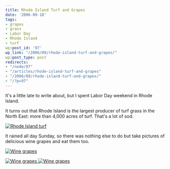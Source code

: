 ```yaml
---
title: Rhode Island Turf and Grapes
date: '2006-09-18'
tags:
- grapes
- grass
- Labor Day
- Rhode Island
- turf
wp:post_id: '97'
wp_link: "/2006/09/rhode-island-turf-and-grapes/"
wp:post_type: post
redirects:
- "/node/97"
- "/articles/rhode-island-turf-and-grapes"
- "/2006/09/rhode-island-turf-and-grapes/"
- "/?p=97"
---
```


It's a little late to write about, but I spent Labor Day weekend in Rhode Island.

It turns out that Rhode Island is the largest producer of turf grass in the North East: more than 4,000 acres of turf. That's a lot of sod.

[ ![Rhode Island turf](http://static.flickr.com/80/246792222_8ee5dd93b7.jpg) ](http://www.flickr.com/photos/bensheldon/246792222/ "Photo Sharing")

It rained all day Sunday, so there was nothing else to do but take pictures of delicious wine grapes and eat them too.

[ ![Wine grapes](http://static.flickr.com/82/246792322_548ff58aae.jpg) ](http://www.flickr.com/photos/bensheldon/246792322/ "Photo Sharing")

[ ![Wine grapes](http://static.flickr.com/92/246792059_d1654ec07b_m.jpg) ](http://www.flickr.com/photos/bensheldon/246792059/ "Photo Sharing") [ ![Wine grapes](http://static.flickr.com/97/246792121_fce3bb7c73_m.jpg) ](http://www.flickr.com/photos/bensheldon/246792121/ "Photo Sharing")

